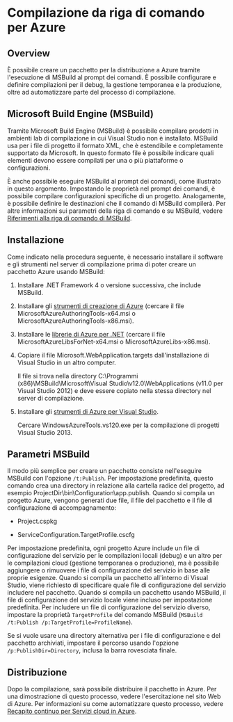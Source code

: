 <properties
   pageTitle="Compilazione da riga di comando per Azure | Microsoft Azure"
   description="Compilazione da riga di comando per Azure"
   services="visual-studio-online"
   documentationCenter="na"
   authors="TomArcher"
   manager="douge"
   editor="" />
<tags
   ms.service="multiple"
   ms.devlang="multiple"
   ms.topic="article"
   ms.tgt_pltfrm="na"
   ms.workload="na"
   ms.date="08/15/2016"
   ms.author="tarcher" />

# Compilazione da riga di comando per Azure

## Overview

È possibile creare un pacchetto per la distribuzione a Azure tramite l'esecuzione di MSBuild al prompt dei comandi. È possibile configurare e definire compilazioni per il debug, la gestione temporanea e la produzione, oltre ad automatizzare parte del processo di compilazione.


## Microsoft Build Engine (MSBuild)

Tramite Microsoft Build Engine (MSBuild) è possibile compilare prodotti in ambienti lab di compilazione in cui Visual Studio non è installato. MSBuild usa per i file di progetto il formato XML, che è estendibile e completamente supportato da Microsoft. In questo formato file è possibile indicare quali elementi devono essere compilati per una o più piattaforme o configurazioni.

È anche possibile eseguire MSBuild al prompt dei comandi, come illustrato in questo argomento. Impostando le proprietà nel prompt dei comandi, è possibile compilare configurazioni specifiche di un progetto. Analogamente, è possibile definire le destinazioni che il comando di MSBuild compilerà. Per altre informazioni sui parametri della riga di comando e su MSBuild, vedere [Riferimenti alla riga di comando di MSBuild](https://msdn.microsoft.com/library/ms164311.aspx).

## Installazione

Come indicato nella procedura seguente, è necessario installare il software e gli strumenti nel server di compilazione prima di poter creare un pacchetto Azure usando MSBuild:

1. Installare .NET Framework 4 o versione successiva, che include MSBuild.

1. Installare gli [strumenti di creazione di Azure](http://go.microsoft.com/fwlink/?LinkId=394615) (cercare il file MicrosoftAzureAuthoringTools-x64.msi o MicrosoftAzureAuthoringTools-x86.msi).

1. Installare le [librerie di Azure per .NET](http://go.microsoft.com/fwlink/?LinkId=394616) (cercare il file MicrosoftAzureLibsForNet-x64.msi o MicrosoftAzureLibs-x86.msi).

1. Copiare il file Microsoft.WebApplication.targets dall'installazione di Visual Studio in un altro computer.

    Il file si trova nella directory C:\\Programmi (x86)\\MSBuild\\Microsoft\\Visual Studio\\v12.0\\WebApplications (v11.0 per Visual Studio 2012) e deve essere copiato nella stessa directory nel server di compilazione.

1. Installare gli [strumenti di Azure per Visual Studio](http://go.microsoft.com/fwlink/?LinkId=394616).

    Cercare WindowsAzureTools.vs120.exe per la compilazione di progetti Visual Studio 2013.

## Parametri MSBuild

Il modo più semplice per creare un pacchetto consiste nell'eseguire MSBuild con l'opzione `/t:Publish`. Per impostazione predefinita, questo comando crea una directory in relazione alla cartella radice del progetto, ad esempio ProjectDir\\bin\\Configuration\\app.publish. Quando si compila un progetto Azure, vengono generati due file, il file del pacchetto e il file di configurazione di accompagnamento:

- Project.cspkg

- ServiceConfiguration.TargetProfile.cscfg

Per impostazione predefinita, ogni progetto Azure include un file di configurazione del servizio per le compilazioni locali (debug) e un altro per le compilazioni cloud (gestione temporanea o produzione), ma è possibile aggiungere o rimuovere i file di configurazione del servizio in base alle proprie esigenze. Quando si compila un pacchetto all'interno di Visual Studio, viene richiesto di specificare quale file di configurazione del servizio includere nel pacchetto. Quando si compila un pacchetto usando MSBuild, il file di configurazione del servizio locale viene incluso per impostazione predefinita. Per includere un file di configurazione del servizio diverso, impostare la proprietà `TargetProfile` del comando MSBuild (`MSBuild /t:Publish /p:TargetProfile=ProfileName`).

Se si vuole usare una directory alternativa per i file di configurazione e del pacchetto archiviati, impostare il percorso usando l'opzione `/p:PublishDir=Directory`, inclusa la barra rovesciata finale.

## Distribuzione

Dopo la compilazione, sarà possibile distribuire il pacchetto in Azure. Per una dimostrazione di questo processo, vedere l'esercitazione nel sito Web di Azure. Per informazioni su come automatizzare questo processo, vedere [Recapito continuo per Servizi cloud in Azure](./cloud-services/cloud-services-dotnet-continuous-delivery.md).

<!---HONumber=AcomDC_0817_2016-->